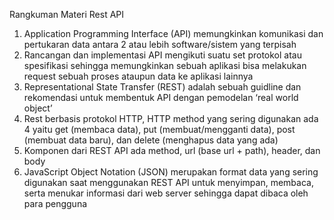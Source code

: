 Rangkuman Materi Rest API
1.	Application Programming Interface (API) memungkinkan komunikasi dan pertukaran data antara 2 atau lebih software/sistem yang terpisah
2.	Rancangan dan implementasi API mengikuti suatu set protokol atau spesifikasi sehingga memungkinkan sebuah aplikasi bisa melakukan request sebuah proses ataupun data ke aplikasi lainnya
3.	Representational State Transfer (REST) adalah sebuah guidline dan rekomendasi untuk membentuk API dengan pemodelan ‘real world object’
4.	Rest berbasis protokol HTTP, HTTP method yang sering digunakan ada 4 yaitu get (membaca data), put (membuat/mengganti data), post (membuat data baru), dan delete (menghapus data yang ada)
5.	Komponen dari REST API ada method, url (base url + path), header, dan body
6. JavaScript Object Notation (JSON) merupakan format data yang sering digunakan saat menggunakan REST API untuk menyimpan, membaca, serta menukar informasi dari web server sehingga dapat dibaca oleh para pengguna